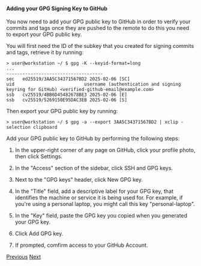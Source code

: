 #### Adding your GPG Signing Key to GitHub

You now need to add your GPG public key to GitHub in order to verify your commits and tags once they are pushed to the remote to do this you need to export your GPG public key.

You will first need the ID of the subkey that you created for signing commits and tags, retrieve it by running:

```shell
> user@workstation ~/ $ gpg -K --keyid-format=long
...
------------------------------------
sec   ed25519/3AA5C34371567BD2 2025-02-06 [SC]
uid                          username (authentication and signing keyring for GitHub) <verified-github-email@example.com>
ssb   cv25519/4BB6D45482678BE3 2025-02-06 [E]
ssb   cv25519/5269150E95DAC3EB 2025-02-06 [S]
```

Then export your GPG public key by running: 
```
> user@workstation ~/ $ gpg -a --export 3AA5C34371567BD2 | xclip -selection clipboard
```

Add your GPG public key to GitHub by performing the following steps:

1. In the upper-right corner of any page on GitHub, click your profile photo, then click Settings.

2. In the "Access" section of the sidebar, click SSH and GPG keys.

3. Next to the "GPG keys" header, click New GPG key.

4. In the "Title" field, add a descriptive label for your GPG key, that identifies the machine or service it is being used for. For example, if you're using a personal laptop, you might call this key "personal-laptop".

5. In the "Key" field, paste the GPG key you copied when you generated your GPG key.

6. Click Add GPG key.

7. If prompted, comfirm access to your GitHub Account.

<div>
  <a href="configuring-the-git-cli-to-sign-commits-and-tags.md">Previous</a>
  <a href="generating-a-gpg-subkey-for-ssh.md">Next</a>
</div>